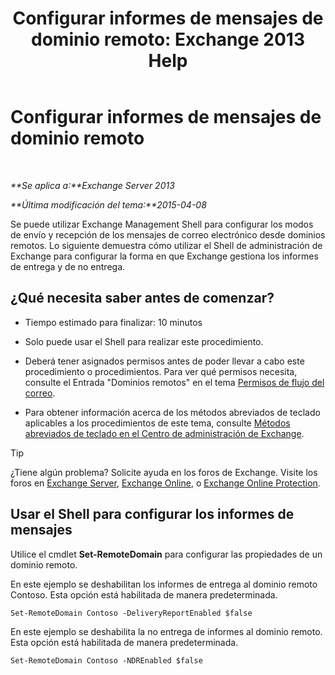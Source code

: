 ﻿---
title: 'Configurar informes de mensajes de dominio remoto: Exchange 2013 Help'
TOCTitle: Configurar informes de mensajes de dominio remoto
ms:assetid: 73dc686a-e7a3-44c7-b82f-f52ff9273199
ms:mtpsurl: https://technet.microsoft.com/es-es/library/JJ649325(v=EXCHG.150)
ms:contentKeyID: 49895712
ms.date: 05/22/2018
mtps_version: v=EXCHG.150
ms.translationtype: MT
---

# Configurar informes de mensajes de dominio remoto

 

_**Se aplica a:**Exchange Server 2013_

_**Última modificación del tema:**2015-04-08_

Se puede utilizar Exchange Management Shell para configurar los modos de envío y recepción de los mensajes de correo electrónico desde dominios remotos. Lo siguiente demuestra cómo utilizar el Shell de administración de Exchange para configurar la forma en que Exchange gestiona los informes de entrega y de no entrega.

## ¿Qué necesita saber antes de comenzar?

  - Tiempo estimado para finalizar: 10 minutos

  - Solo puede usar el Shell para realizar este procedimiento.

  - Deberá tener asignados permisos antes de poder llevar a cabo este procedimiento o procedimientos. Para ver qué permisos necesita, consulte el Entrada "Dominios remotos" en el tema [Permisos de flujo del correo](mail-flow-permissions-exchange-2013-help.md).

  - Para obtener información acerca de los métodos abreviados de teclado aplicables a los procedimientos de este tema, consulte [Métodos abreviados de teclado en el Centro de administración de Exchange](keyboard-shortcuts-in-the-exchange-admin-center-exchange-online-protection-help.md).


> [!TIP]
> ¿Tiene algún problema? Solicite ayuda en los foros de Exchange. Visite los foros en <A href="https://go.microsoft.com/fwlink/p/?linkid=60612">Exchange Server</A>, <A href="https://go.microsoft.com/fwlink/p/?linkid=267542">Exchange Online</A>, o <A href="https://go.microsoft.com/fwlink/p/?linkid=285351">Exchange Online Protection</A>.



## Usar el Shell para configurar los informes de mensajes

Utilice el cmdlet **Set-RemoteDomain** para configurar las propiedades de un dominio remoto.

En este ejemplo se deshabilitan los informes de entrega al dominio remoto Contoso. Esta opción está habilitada de manera predeterminada.

    Set-RemoteDomain Contoso -DeliveryReportEnabled $false

En este ejemplo se deshabilita la no entrega de informes al dominio remoto. Esta opción está habilitada de manera predeterminada.

    Set-RemoteDomain Contoso -NDREnabled $false

